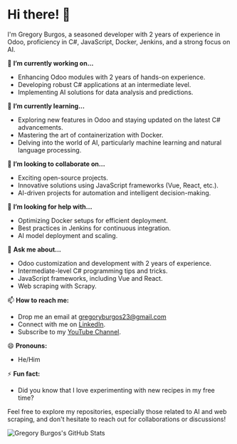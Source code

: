 # Hi there! 👋

I'm Gregory Burgos, a seasoned developer with 2 years of experience in Odoo, proficiency in C#, JavaScript, Docker, Jenkins, and a strong focus on AI.

🔭 **I’m currently working on...**
- Enhancing Odoo modules with 2 years of hands-on experience.
- Developing robust C# applications at an intermediate level.
- Implementing AI solutions for data analysis and predictions.

🌱 **I’m currently learning...**
- Exploring new features in Odoo and staying updated on the latest C# advancements.
- Mastering the art of containerization with Docker.
- Delving into the world of AI, particularly machine learning and natural language processing.

👯 **I’m looking to collaborate on...**
- Exciting open-source projects.
- Innovative solutions using JavaScript frameworks (Vue, React, etc.).
- AI-driven projects for automation and intelligent decision-making.

🤔 **I’m looking for help with...**
- Optimizing Docker setups for efficient deployment.
- Best practices in Jenkins for continuous integration.
- AI model deployment and scaling.

💬 **Ask me about...**
- Odoo customization and development with 2 years of experience.
- Intermediate-level C# programming tips and tricks.
- JavaScript frameworks, including Vue and React.
- Web scraping with Scrapy.

📫 **How to reach me:**
- Drop me an email at gregoryburgos23@gmail.com
- Connect with me on [LinkedIn](https://www.linkedin.com/in/gregory-yeriel-burgos-de-paula-7148a9183/).
- Subscribe to my [YouTube Channel](https://www.youtube.com/@desarrollog1753).

😄 **Pronouns:**
- He/Him

⚡ **Fun fact:**
- Did you know that I love experimenting with new recipes in my free time?

Feel free to explore my repositories, especially those related to AI and web scraping, and don't hesitate to reach out for collaborations or discussions!

![Gregory Burgos's GitHub Stats](https://github-readme-stats.vercel.app/api?username=Gregoryburgos17&show_icons=true&count_private=true&hide=issues&theme=dark)
